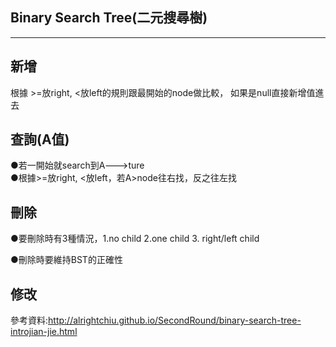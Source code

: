## Binary Search Tree(二元搜尋樹)
-------------------------------
## 新增
根據 >=放right, <放left的規則跟最開始的node做比較， 如果是null直接新增值進去

## 查詢(A值)
●若一開始就search到A--->ture                                                               
●根據>=放right, <放left，若A>node往右找，反之往左找

## 刪除
●要刪除時有3種情況，1.no child 2.one child 3. right/left child

●刪除時要維持BST的正確性

## 修改


參考資料:http://alrightchiu.github.io/SecondRound/binary-search-tree-introjian-jie.html
